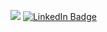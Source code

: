 ![](https://komarev.com/ghpvc/?username=sgvignali)
[![LinkedIn Badge](https://img.shields.io/badge/ResearchGate-Profile-blue?style=flat&logo=ResearchGate)](https://www.researchgate.net/profile/Sergio-Vignali)
